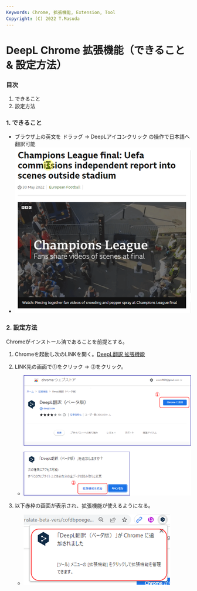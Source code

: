 ```yaml
---
Keywords: Chrome, 拡張機能, Extension, Tool 
Copyright: (C) 2022 T.Masuda
---
```


# DeepL Chrome 拡張機能（できること & 設定方法）

### 目次

1. できること
2. 設定方法

### 1. できること

* ブラウザ上の英文を ドラッグ -> DeepLアイコンクリック の操作で日本語へ翻訳可能
* ![DeepL_Demo](DeepL_demo.gif)


### 2. 設定方法

Chromeがインストール済であることを前提とする。

1. Chromeを起動し次のLINKを開く。[DeepL翻訳 拡張機能](https://chrome.google.com/webstore/detail/deepl-translate-beta-vers/cofdbpoegempjloogbagkncekinflcnj?hl=ja)

2. LINK先の画面で⓵をクリック -> ⓶をクリック。
    * ![DeepL_1](./DeepL_1.drawio.png)

3. 以下赤枠の画面が表示され、拡張機能が使えるようになる。
    * ![DeepL_2](./DeepL_2.drawio.png)

